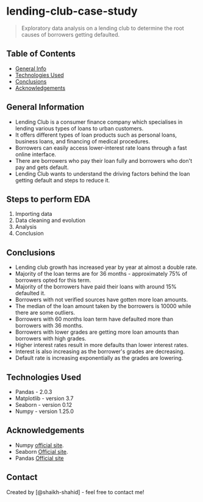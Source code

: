 # lending-club-case-study

> Exploratory data analysis on a lending club to determine the root causes of borrowers getting defaulted.

## Table of Contents
* [General Info](#general-information)
* [Technologies Used](#technologies-used)
* [Conclusions](#conclusions)
* [Acknowledgements](#acknowledgements)

<!-- You can include any other section that is pertinent to your problem -->

## General Information
 * Lending Club is a consumer finance company which specialises in lending various types of loans to urban customers.
 * It offers different types of loan products such as personal loans, business loans, and financing of medical procedures.
 * Borrowers can easily access lower-interest rate loans through a fast online interface.
 * There are borrowers who pay their loan fully and borrowers who don't pay and gets default.
 * Lending Club wants to understand the driving factors behind the loan getting default and steps to reduce it.

<!-- You don't have to answer all the questions - just the ones relevant to your project. -->

## Steps to perform EDA
1. Importing data
2. Data cleaning and evolution
3. Analysis
4. Conclusion

## Conclusions
- Lending club growth has increased year by year at almost a double rate.
-  Majority of the loan terms are for 36 months - approximately 75% of borrowers
opted for this term.
-  Majority of the borrowers have paid their loans with around 15% defaulted it.
-  Borrowers with not verified sources have gotten more loan amounts.
-  The median of the loan amount taken by the borrowers is 10000 while there
are some outliers.
-  Borrowers with 60 months loan term have defaulted more than borrowers with 36 months.
-  Borrowers with lower grades are getting more loan amounts than borrowers with high grades.
-  Higher interest rates result in more defaults than lower interest rates.
-  Interest is also increasing as the borrower's grades are decreasing.
-  Default rate is increasing exponentially as the grades are lowering.


## Technologies Used
- Pandas - 2.0.3
- Matplotlib - version 3.7
- Seaborn - version 0.12
- Numpy - version 1.25.0

## Acknowledgements
- Numpy [official site](https://pypi.org/project/numpy/).
- Seaborn [Official site](https://seaborn.pydata.org/).
- Pandas [Official site](https://pandas.pydata.org/)

## Contact
Created by [@shaikh-shahid] - feel free to contact me!


<!-- Optional -->
<!-- ## License -->
<!-- This project is open source and available under the [... License](). -->

<!-- You don't have to include all sections - just the one's relevant to your project -->
